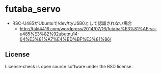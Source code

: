 futaba_servo
============
* RSC-U485がUbuntuで/dev/ttyUSB0として認識されない場合
  * http://taki4416.com/wordpress/2014/07/16/futaba%E3%81%AErsc-u485%E3%82%92ubutnu14-04%E3%81%A7%E4%BD%BF%E3%81%86/

## License

License-check is open source software under the BSD license.
